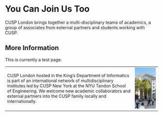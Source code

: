 # You Can Join Us Too

CUSP London brings together a multi-disciplinary teams of academics, a group of associates from external partners and students working  with CUSP.

<table>
  <tr>
    <td> 
      CUSP London hosted in the King’s Department of Informatics is part of an international network of multidisciplinary institutes led by CUSP New York at the NYU Tandon
School of Engineering. We welcome new academic collaborators and external partners into the CUSP family locally and internationally.
    </td>
    <td> <img src="./assets/bushHouse.png" alt="Bush House"  > </td>
 </tr>


## More Information
This is currently a test page.


